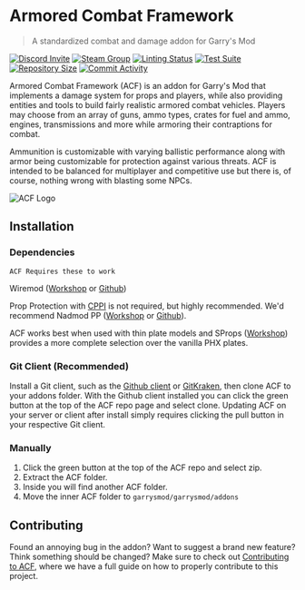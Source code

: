 # Armored Combat Framework
> A standardized combat and damage addon for Garry's Mod

[![Discord Invite](https://img.shields.io/discord/654142834030542878?label=Chat&style=flat-square)](https://discord.gg/jgdzysxjST)
[![Steam Group](https://img.shields.io/badge/ACF%20Official-Join%20Now!-informational?style=flat-square)](https://steamcommunity.com/groups/officialacf)
[![Linting Status](https://img.shields.io/github/actions/workflow/status/Stooberton/ACF-3/GLuaFixer.yml?branch=master&label=Linter%20Status&style=flat-square)](https://github.com/Stooberton/ACF-3/actions?query=workflow%3AGLuaFixer)
[![Test Suite](https://img.shields.io/github/actions/workflow/status/Stooberton/ACF-3/gluatest.yml?branch=master&label=Test%20Suite&style=flat-square)](https://github.com/CFC-Servers/GLuaTest)
[![Repository Size](https://img.shields.io/github/repo-size/Stooberton/ACF-3?label=Repository%20Size&style=flat-square)](https://github.com/Stooberton/ACF-3)
[![Commit Activity](https://img.shields.io/github/commit-activity/m/Stooberton/ACF-3?label=Commit%20Activity&style=flat-square)](https://github.com/Stooberton/ACF-3/graphs/commit-activity)

Armored Combat Framework (ACF) is an addon for Garry's Mod that implements a damage system for props and players, while also providing entities and tools to build fairly realistic armored combat vehicles. Players may choose from an array of guns, ammo types, crates for fuel and ammo, engines, transmissions and more while armoring their contraptions for combat.

Ammunition is customizable with varying ballistic performance along with armor being customizable for protection against various threats. ACF is intended to be balanced for multiplayer and competitive use but there is, of course, nothing wrong with blasting some NPCs.

![ACF Logo](acf-logo.png)

## Installation

### Dependencies
    ACF Requires these to work

Wiremod ([Workshop](https://steamcommunity.com/workshop/filedetails/?id=160250458) or [Github](https://github.com/wiremod))

Prop Protection with [CPPI](http://ulyssesmod.net/archive/CPPI_v1-3.pdf) is not required, but highly recommended. We'd recommend Nadmod PP ([Workshop](https://steamcommunity.com/sharedfiles/filedetails/?id=159298542) or [Github](https://github.com/Nebual/NadmodPP)).

ACF works best when used with thin plate models and SProps ([Workshop](https://steamcommunity.com/sharedfiles/filedetails/?id=173482196)) provides a more complete selection over the vanilla PHX plates.


### Git Client (Recommended)

Install a Git client, such as the [Github client](https://desktop.github.com/) or [GitKraken](https://www.gitkraken.com/), then clone ACF to your addons folder. With the Github client installed you can click the green button at the top of the ACF repo page and select clone. Updating ACF on your server or client after install simply requires clicking the pull button in your respective Git client.

### Manually

1. Click the green button at the top of the ACF repo and select zip.
2. Extract the ACF folder.
3. Inside you will find another ACF folder.
4. Move the inner ACF folder to `garrysmod/garrysmod/addons`

## Contributing

Found an annoying bug in the addon? Want to suggest a brand new feature? Think something should be changed? Make sure to check out [Contributing to ACF](CONTRIBUTING.md), where we have a full guide on how to properly contribute to this project.
